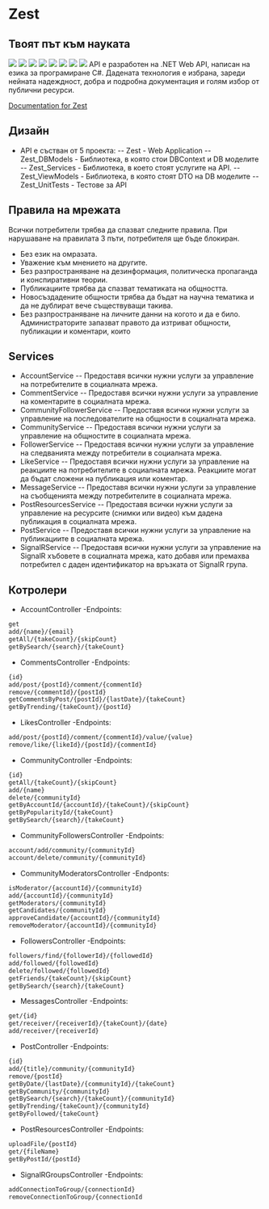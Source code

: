 # Zest 
## Твоят път към науката
<img src="{https://img.shields.io/badge/Microsoft%20SQL%20Server-CC2927?style=for-the-badge&logo=microsoft%20sql%20server&logoColor=white}" />
<img src="{https://img.shields.io/badge/.NET-512BD4?style=for-the-badge&logo=dotnet&logoColor=white}" />
<img src="{https://img.shields.io/badge/Visual_Studio-5C2D91?style=for-the-badge&logo=visual%20studio&logoColor=white}" />
<img src="{https://img.shields.io/badge/C%23-239120?style=for-the-badge&logo=csharp&logoColor=white}" />
<img src="{https://img.shields.io/badge/Android-3DDC84?style=for-the-badge&logo=android&logoColor=white}"/ >
<img src="{https://img.shields.io/badge/mac%20os-000000?style=for-the-badge&logo=apple&logoColor=white}" />
<img src="{https://img.shields.io/badge/Windows-0078D6?style=for-the-badge&logo=windows&logoColor=white}" />
<img src="{https://img.shields.io/badge/iOS-000000?style=for-the-badge&logo=ios&logoColor=white}" />
API е разработен на .NET Web API, написан на езика за програмиране C#. Дадената технология е избрана, зареди нейната надеждност, добра и подробна документация и голям избор от публични ресурси.

[Documentation for Zest](https://docs.google.com/document/d/1_bVuJu_zScgK3iwTjZTo0jCmbtr0PDWtfIlekuLMpU8/edit?usp=sharing)

## Дизайн

- API е състван от 5 проекта:
-- Zest - Web Application
-- Zest_DBModels - Библиотека, в която стои DBContext и DB моделите
-- Zest_Services  - Библиотека, в което стоят услугите на API. 
-- Zest_ViewModels - Библиотека, в която стоят DTO на DB моделите
-- Zest_UnitTests - Тестове за API

## Правила на мрежата
Всички потребители трябва да спазват следните правила. При нарушаване на правилата 3 пъти, потребителя ще бъде блокиран.
- Без език на омразата.
- Уважение към мнението на другите.
- Без разпространяване на дезинформация, политическа пропаганда и конспиративни теории.
- Публикациите трябва да спазват тематиката на общността.
- Новосъздадените общности трябва да бъдат на научна тематика и да не дублират вече съществуващи такива.
- Без разпространяване на личните данни на когото и да е било.
Администраторите запазват правото да изтриват общности, публикации и коментари, които  
## Services
- AccountService
-- Предоставя всички нужни услуги за управление на потребителите в социалната мрежа.
- CommentService 
-- Предоставя всички нужни услуги за управление на коментарите в социалната мрежа.
- CommunityFollowerService
-- Предоставя всички нужни услуги за управление на последователите на общности в социалната мрежа.
- CommunityService
-- Предоставя всички нужни услуги за управление на общностите в социалната мрежа.
- FollowerService
-- Предоставя всички нужни услуги за управление на следванията между потребители в социалната мрежа.
- LikeService 
-- Предоставя всички нужни услуги за управление на реакциите на потребителите в социалната мрежа. Реакциите могат да бъдат сложени на публикация или коментар.
- MessageService
-- Предоставя всички нужни услуги за управление на съобщенията между потребителите в социалната мрежа.
- PostResourcesService
-- Предоставя всички нужни услуги за управление на ресурсите (снимки или видео) към дадена публикация в социалната мрежа.
- PostService
-- Предоставя всички нужни услуги за управление на публикациите в социалната мрежа.
- SignalRService 
-- Предоставя всички нужни услуги за управление на SignalR хъбовете в социалната мрежа, като добавя или премахва потребител с даден идентификатор на връзката от SignalR група.
## Котролери
- AccountController
-Endpoints:
```sh
get
add/{name}/{email}
getAll/{takeCount}/{skipCount}
getBySearch/{search}/{takeCount}
```
- CommentsController
-Endpoints:
```sh
{id}
add/post/{postId}/comment/{commentId}
remove/{commentId}/{postId}
getCommentsByPost/{postId}/{lastDate}/{takeCount}
getByTrending/{takeCount}/{postId}
```
- LikesController
-Endpoints:
```sh
add/post/{postId}/comment/{commentId}/value/{value}
remove/like/{likeId}/{postId}/{commentId}
```
- CommunityController
-Endpoints:
```sh
{id}
getAll/{takeCount}/{skipCount}
add/{name}
delete/{communityId}
getByAccountId/{accountId}/{takeCount}/{skipCount}
getByPopularityId/{takeCount}
getBySearch/{search}/{takeCount}
```
- CommunityFollowersController
-Endpoints:
```sh
account/add/community/{communityId}
account/delete/community/{communityId}
```
- CommunityModeratorsController
-Endponts:
```sh
isModerator/{accountId}/{communityId}
add/{accountId}/{communityId}
getModerators/{communityId}
getCandidates/{communityId}
approveCandidate/{accountId}/{communityId}
removeModerator/{accountId}/{communityId}
```
- FollowersController
-Endpoints:
```sh
followers/find/{followerId}/{followedId}
add/followed/{followedId}
delete/followed/{followedId}
getFriends/{takeCount}/{skipCount}
getBySearch/{search}/{takeCount}
```
- MessagesController
-Endpoints:
```sh
get/{id}
get/receiver/{receiverId}/{takeCount}/{date}
add/receiver/{receiverId}
```
- PostController
-Endpoints:
```sh
{id}
add/{title}/community/{communityId}
remove/{postId}
getByDate/{lastDate}/{communityId}/{takeCount}
getByCommunity/{communityId}
getBySearch/{search}/{takeCount}/{communityId}
getByTrending/{takeCount}/{communityId}
getByFollowed/{takeCount}
```
- PostResourcesController
-Endpoints:
```sh
uploadFile/{postId}
get/{fileName}
getByPostId/{postId}
```
- SignalRGroupsController
-Endpoints:
```sh
addConnectionToGroup/{connectionId}
removeConnectionToGroup/{connectionId
```
